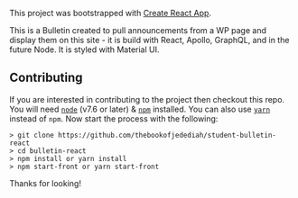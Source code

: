 This project was bootstrapped with [Create React App](https://github.com/facebook/create-react-app).

This is a Bulletin created to pull announcements from a WP page and display them on this site - it is build with React, Apollo, GraphQL, and in the future Node. It is styled with Material UI.

## Contributing

If you are interested in contributing to the project then checkout this repo. You will need <code>[node](https://nodejs.org/en/)</code> (v7.6 or later) & <code>[npm](https://www.npmjs.com/)</code> installed. You can also use <code>[yarn](https://yarnpkg.com/en/)</code> instead of <code>npm</code>. Now start the process with the following:

```
> git clone https://github.com/thebookofjedediah/student-bulletin-react
> cd bulletin-react
> npm install or yarn install
> npm start-front or yarn start-front
```


Thanks for looking!
